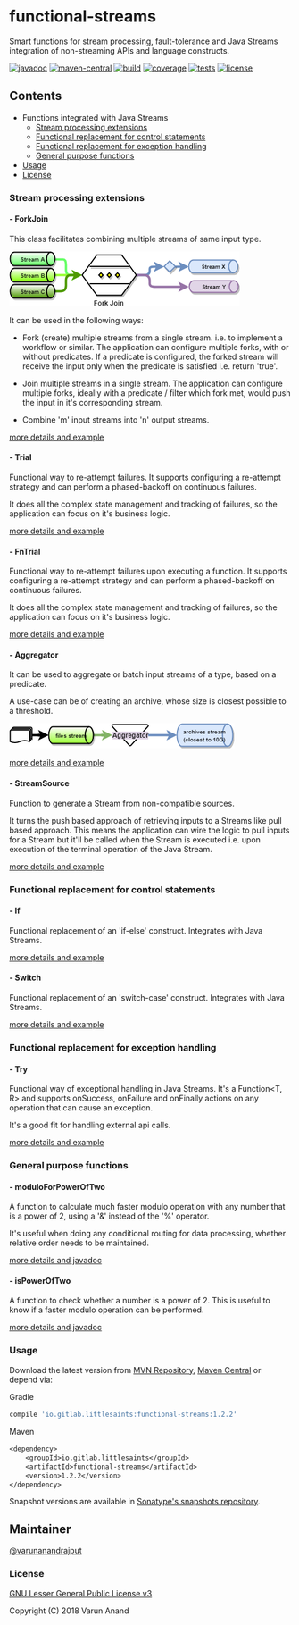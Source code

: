 # functional-streams

Smart functions for stream processing, fault-tolerance and Java Streams integration of non-streaming APIs and language constructs.

[![javadoc][api_badge]][api] [![maven-central][maven-central_badge]][latest-release] [![build][build_badge]][build] [![coverage][coverage_badge]][coverage] [![tests][tests_badge]][tests] [![license][license_badge]][lgplv3]

## Contents
- Functions integrated with Java Streams
    - [Stream processing extensions](#stream-processing-extensions)
    - [Functional replacement for control statements](#functional-replacement-for-control-statements)
    - [Functional replacement for exception handling](#functional-replacement-for-exception-handling)
    - [General purpose functions](#general-purpose-functions)
- [Usage](#usage)
- [License](#license)

### Stream processing extensions

#### - ForkJoin
This class facilitates combining multiple streams of same input type.

![forkjoin.png](docs/images/forkjoin.png)

It can be used in the following ways:
 
- Fork (create) multiple streams from a single stream. i.e. to implement a workflow or similar.
  The application can configure multiple forks, with or without predicates.
  If a predicate is configured, the forked stream will receive the input only when the predicate is satisfied i.e. return 'true'.

- Join multiple streams in a single stream.
  The application can configure multiple forks, ideally with a predicate / filter which fork met, would push the input in it's corresponding stream.

- Combine 'm' input streams into 'n' output streams.
 
[more details and example][api-forkjoin]

#### - Trial
Functional way to re-attempt failures. It supports configuring a re-attempt strategy and can perform a phased-backoff on continuous failures. 

It does all the complex state management and tracking of failures, so the application can focus on it's business logic.

[more details and example][api-trial]

#### - FnTrial
Functional way to re-attempt failures upon executing a function. It supports configuring a re-attempt strategy and can perform a phased-backoff on continuous failures. 

It does all the complex state management and tracking of failures, so the application can focus on it's business logic.

[more details and example][api-fntrial]

#### - Aggregator
It can be used to aggregate or batch input streams of a type, based on a predicate.

A use-case can be of creating an archive, whose size is closest possible to a threshold.

![aggregator.png](docs/images/aggregator.png)

[more details and example][api-aggregator]

#### - StreamSource
Function to generate a Stream from non-compatible sources. 

It turns the push based approach of retrieving inputs to a Streams like pull based approach. 
This means the application can wire the logic to pull inputs for a Stream but it'll be called when the Stream is executed i.e. upon execution of the terminal operation of the Java Stream.

[more details and example][api-streamsource]

### Functional replacement for control statements

#### - If
Functional replacement of an 'if-else' construct. Integrates with Java Streams.

[more details and example][api-if]

#### - Switch
Functional replacement of an 'switch-case' construct. Integrates with Java Streams.

[more details and example][api-switch]

### Functional replacement for exception handling

#### - Try
Functional way of exceptional handling in Java Streams. It's a Function<T, R> and supports onSuccess, onFailure and onFinally actions on any
operation that can cause an exception. 

It's a good fit for handling external api calls.

[more details and example][api-try]

### General purpose functions

#### - moduloForPowerOfTwo
A function to calculate much faster modulo operation with any number that is a power of 2, using a '&' instead of the '%' operator.

It's useful when doing any conditional routing for data processing, whether relative order needs to be maintained.

[more details and javadoc][api-mathematician-fields]

#### - isPowerOfTwo
A function to check whether a number is a power of 2. This is useful to know if a faster modulo operation can be performed. 

[more details and javadoc][api-mathematician-fields]

### Usage
Download the latest version from [MVN Repository][latest-release], [Maven Central][maven-central] or depend via:

Gradle
```gradle
compile 'io.gitlab.littlesaints:functional-streams:1.2.2'
```

Maven
```maven
<dependency>
    <groupId>io.gitlab.littlesaints</groupId>
    <artifactId>functional-streams</artifactId>
    <version>1.2.2</version>
</dependency>
```

Snapshot versions are available in [Sonatype's snapshots repository][snapshots].

## Maintainer
[@varunanandrajput](https://gitlab.com/varunanandrajput)

### License
[GNU Lesser General Public License v3](lgplv3)

Copyright (C) 2018 Varun Anand

[latest-release]: https://mvnrepository.com/artifact/io.gitlab.littlesaints/functional-streams/latest
[snapshots]: https://oss.sonatype.org/content/repositories/snapshots/io/gitlab/littlesaints/functional-streams
[api_badge]: https://img.shields.io/badge/docs-API-orange.svg                                                 
[api]: https://littlesaints.gitlab.io/functional-streams/api
[api-forkjoin]: https://littlesaints.gitlab.io/functional-streams/api/com/littlesaints/protean/functions/streams/ForkJoin.html
[api-aggregator]: https://littlesaints.gitlab.io/functional-streams/api/com/littlesaints/protean/functions/streams/Aggregator.html
[api-streamsource]: https://littlesaints.gitlab.io/functional-streams/api/com/littlesaints/protean/functions/streams/StreamSource.html
[api-trial]: https://littlesaints.gitlab.io/functional-streams/api/com/littlesaints/protean/functions/trial/Trial.html
[api-fntrial]: https://littlesaints.gitlab.io/functional-streams/api/com/littlesaints/protean/functions/trial/FnTrial.html
[api-if]: https://littlesaints.gitlab.io/functional-streams/api/com/littlesaints/protean/functions/streams/If.html
[api-switch]: https://littlesaints.gitlab.io/functional-streams/api/com/littlesaints/protean/functions/streams/Switch.html
[api-try]: https://littlesaints.gitlab.io/functional-streams/api/com/littlesaints/protean/functions/streams/Try.html
[api-mathematician-fields]: https://littlesaints.gitlab.io/functional-streams/api/com/littlesaints/protean/functions/maths/Mathematician.html#field.summary
[maven-central_badge]: https://maven-badges.herokuapp.com/maven-central/io.gitlab.littlesaints/functional-streams/badge.svg
[maven-central]: https://search.maven.org/artifact/io.gitlab.littlesaints/functional-streams
[build_badge]: https://gitlab.com/littlesaints/functional-streams/badges/master/build.svg
[build]: https://gitlab.com/littlesaints/functional-streams/pipelines
[coverage_badge]: https://gitlab.com/littlesaints/functional-streams/badges/master/coverage.svg?job=build
[coverage]: https://littlesaints.gitlab.io/functional-streams/tests/coverage
[tests_badge]: https://img.shields.io/badge/report-tests-blue.svg
[tests]: https://littlesaints.gitlab.io/functional-streams/tests/test
[license_badge]: https://img.shields.io/badge/license-LGPLv3-blue.svg
[lgplv3]: https://www.gnu.org/licenses/lgpl-3.0.en.html
